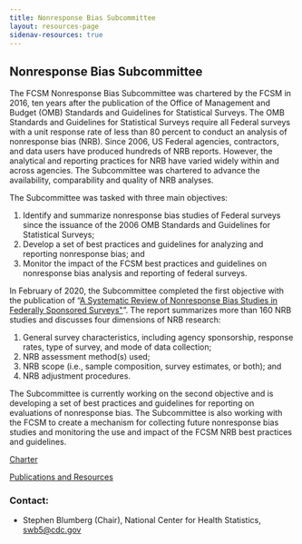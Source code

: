 ```yaml
---
title: Nonresponse Bias Subcommittee
layout: resources-page
sidenav-resources: true
---
```


<h2 class="page-sub-title">Nonresponse Bias Subcommittee</h2>

<p>The FCSM Nonresponse Bias Subcommittee was chartered by the FCSM in 2016, ten years after the publication of the Office of Management and Budget (OMB) <span class="blue-text">Standards and Guidelines for Statistical Surveys</span>. The OMB Standards and Guidelines for Statistical Surveys require all Federal surveys with a unit response rate of less than 80 percent to conduct an analysis of nonresponse bias (NRB). Since 2006, US Federal agencies, contractors, and data users have produced hundreds of NRB reports. However, the analytical and reporting practices for NRB have varied widely within and across agencies. The Subcommittee was chartered to advance the availability, comparability and quality of NRB analyses. </p>

<p>The Subcommittee was tasked with three main objectives:</p>
<ol>
<li>Identify and summarize nonresponse bias studies of Federal surveys since the issuance of the 2006 OMB Standards and Guidelines for Statistical Surveys;</li>
<li>Develop a set of best practices and guidelines for analyzing and reporting nonresponse bias; and</li>
<li>Monitor the impact of the FCSM best practices and guidelines on nonresponse bias analysis and reporting of federal surveys.</li>
</ol>

<p>In February of 2020, the Subcommittee completed the first objective with the publication of “<a href="#">A Systematic Review of Nonresponse Bias Studies in Federally Sponsored Surveys"</a>”. The report summarizes more than 160 NRB studies and discusses four dimensions of NRB research:</p>

<ol>
<li>General survey characteristics, including agency sponsorship, response rates, type of survey, and mode of data collection;</li>
<li>NRB assessment method(s) used;</li>
<li>NRB scope (i.e., sample composition, survey estimates, or both); and</li>
<li>NRB adjustment procedures.</li>
</ol>

<p>The Subcommittee is currently working on the second objective and is developing a set of best practices and guidelines for reporting on evaluations of nonresponse bias. The Subcommittee is also working with the FCSM to create a mechanism for collecting future nonresponse bias studies and monitoring the use and impact of the FCSM NRB best practices and guidelines.</p>

<a href="https://apps.bea.gov/icsp/fcsm/assets/docs/nrb-charter.pdf">Charter</a>

<a href="#">Publications and Resources</a>

<h3 class="page-sub-heading">Contact:</h3>

<ul>
<li>Stephen Blumberg (Chair), National Center for Health Statistics, <a href="mailto:swb5@cdc.gov">swb5@cdc.gov</a></li>
</ul>
